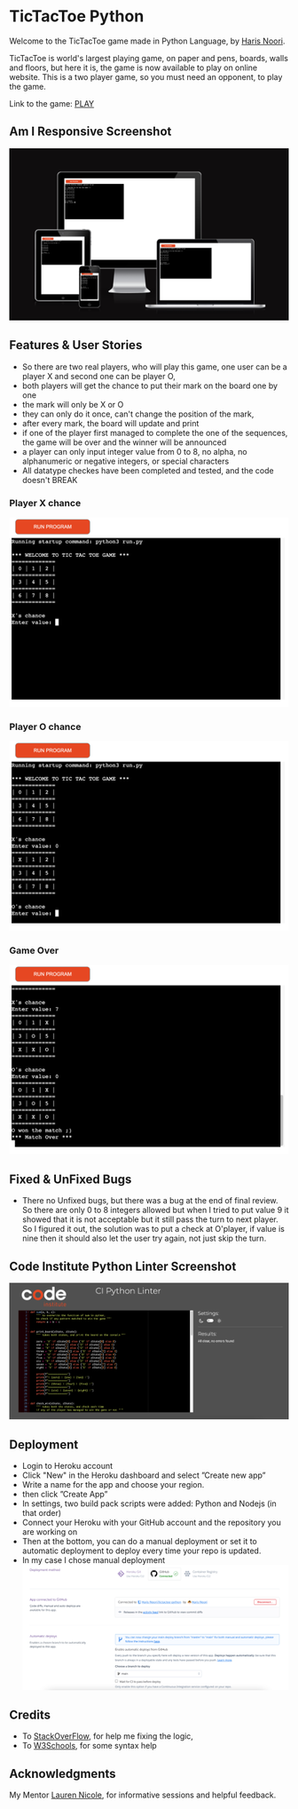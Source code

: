 # TicTacToe Python

Welcome to the TicTacToe game made in Python Language, by [Haris Noori](https://haris-noori.github.io).

TicTacToe is world's largest playing game, on paper and pens, boards, walls and floors, but here it is, the game is now available to play on online website. This is a two player game, so you must need an opponent, to play the game.

Link to the game: [PLAY](https://tictactoe-python-acf2f2ecbb0f.herokuapp.com/)

## Am I Responsive Screenshot
![Responsive Mockup](https://github.com/Haris-Noori/tictactoe-python/blob/main/assets/img/AmIResponsive.png)


## Features & User Stories
- So there are two real players, who will play this game, one user can be a player X and second one can be player O, 
- both players will get the chance to put their mark on the board one by one
- the mark will only be X or O
- they can only do it once, can't change the position of the mark,
- after every mark, the board will update and print
- if one of the player first managed to complete the one of the sequences, the game will be over and the winner will be announced
- a player can only input integer value from 0 to 8, no alpha, no alphanumeric or negative integers, or special characters
- All datatype checkes have been completed and tested, and the code doesn't BREAK

### Player X chance
![X's chance](https://github.com/Haris-Noori/tictactoe-python/blob/main/assets/img/x_chance.png)

### Player O chance
![O's chance](https://github.com/Haris-Noori/tictactoe-python/blob/main/assets/img/o_chance.png)

### Game Over
![X's chance](https://github.com/Haris-Noori/tictactoe-python/blob/main/assets/img/won_the_match.png)


## Fixed & UnFixed Bugs
- There no Unfixed bugs, but there was a bug at the end of final review. So there are only 0 to 8 integers allowed but when I tried to put value 9 it showed that it is not acceptable but it still pass the turn to next player. So I figured it out, the solution was to put a check at O'player, if value is nine then it should also let the user try again, not just skip the turn.

## Code Institute Python Linter Screenshot
![Python Linter](https://github.com/Haris-Noori/tictactoe-python/blob/main/assets/img/CI_python_linter.png)

## Deployment
- Login to Heroku account
- Click "New" in the Heroku dashboard and select ”Create new app”
- Write a name for the app and choose your region.
- then click ”Create App”
- In settings, two build pack scripts were added: Python and Nodejs (in that order)
- Connect your Heroku with your GitHub account and the repository you are working on
- Then at the bottom, you can do a manual deployment or set it to automatic deployment to deploy every time your repo is updated.
- In my case I chose manual deployment
![Heroku Deployment](https://github.com/Haris-Noori/tictactoe-python/blob/main/assets/img/deployment.png)

## Credits
- To [StackOverFlow](https://stackoverflow.com/), for help me fixing the logic,
- To [W3Schools](https://www.w3schools.com/python/), for some syntax help

## Acknowledgments
My Mentor [Lauren Nicole](https://www.linkedin.com/in/lauren-nicole-popich/), for informative sessions and helpful feedback.

